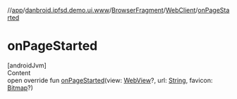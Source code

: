 //[app](../../../index.md)/[danbroid.ipfsd.demo.ui.www](../../index.md)/[BrowserFragment](../index.md)/[WebClient](index.md)/[onPageStarted](on-page-started.md)



# onPageStarted  
[androidJvm]  
Content  
open override fun [onPageStarted](on-page-started.md)(view: [WebView](https://developer.android.com/reference/kotlin/android/webkit/WebView.html)?, url: [String](https://kotlinlang.org/api/latest/jvm/stdlib/kotlin/-string/index.html), favicon: [Bitmap](https://developer.android.com/reference/kotlin/android/graphics/Bitmap.html)?)  



